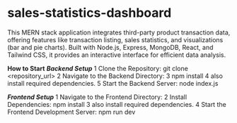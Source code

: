 # sales-statistics-dashboard
This MERN stack application integrates third-party product transaction data, offering features like transaction listing, sales statistics, and visualizations (bar and pie charts). Built with Node.js, Express, MongoDB, React, and Tailwind CSS, it provides an interactive interface for efficient data analysis.

**How to Start**
***Backend Setup***
1 Clone the Repository: 
  git clone <repository_url>
2 Navigate to the Backend Directory:
3 npm install
4 also install required dependencies.
5 Start the Backend Server:
  node index.js


***Frontend Setup***
1 Navigate to the Frontend Directory:
2 Install Dependencies:
  npm install
3 also install required dependencies.
4 Start the Frontend Development Server:
  npm run dev


